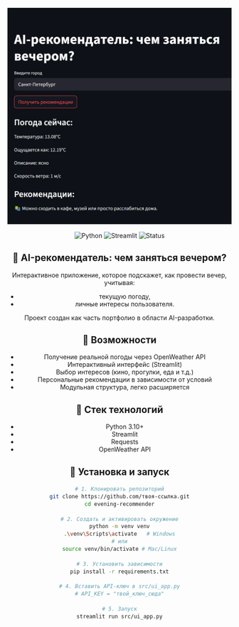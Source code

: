 <p align="center">
  <img src="assets/AI-Recommend.png" alt="preview" width="600"/>
</p>

<div align="center">

![Python](https://img.shields.io/badge/Python-3.10+-blue?logo=python)
![Streamlit](https://img.shields.io/badge/Built%20with-Streamlit-orange?logo=streamlit)
![Status](https://img.shields.io/badge/Project-Ready-success)

## 🎯 AI-рекомендатель: чем заняться вечером?

Интерактивное приложение, которое подскажет, как провести вечер, учитывая:
- текущую погоду,
- личные интересы пользователя.

Проект создан как часть портфолио в области AI-разработки.


## 🚀 Возможности

- Получение реальной погоды через OpenWeather API
- Интерактивный интерфейс (Streamlit)
- Выбор интересов (кино, прогулки, еда и т.д.)
- Персональные рекомендации в зависимости от условий
- Модульная структура, легко расширяется

## 🧱 Стек технологий

- Python 3.10+
- Streamlit
- Requests
- OpenWeather API

## 🚀 Установка и запуск

```bash
# 1. Клонировать репозиторий
git clone https://github.com/твоя-ссылка.git
cd evening-recommender

# 2. Создать и активировать окружение
python -m venv venv
.\venv\Scripts\activate   # Windows
# или
source venv/bin/activate # Mac/Linux

# 3. Установить зависимости
pip install -r requirements.txt

# 4. Вставить API-ключ в src/ui_app.py
# API_KEY = "твой_ключ_сюда"

# 5. Запуск
streamlit run src/ui_app.py
